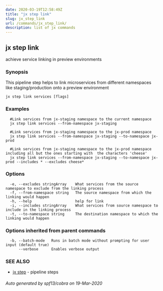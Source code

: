 ```yaml
---
date: 2020-03-19T12:58:49Z
title: "jx step link"
slug: jx_step_link
url: /commands/jx_step_link/
description: list of jx commands
---
```

## jx step link

achieve service linking in preview environments

### Synopsis

This pipeline step helps to link microservices from different namespaces like staging/production onto a preview environment

```
jx step link services [flags]
```

### Examples

```
  #Link services from jx-staging namespace to the current namespace
  jx step link services --from-namespace jx-staging
  
  #Link services from jx-staging namespace to the jx-prod namespace
  jx step link services --from-namespace jx-staging --to-namespace jx-prod
  
  #Link services from jx-staging namespace to the jx-prod namespace including all but the ones starting with  the characters 'cheese'
  jx step link services --from-namespace jx-staging --to-namespace jx-prod --includes * --excludes cheese*
```

### Options

```
  -e, --excludes stringArray    What services from the source namespace to exclude from the linking process
  -f, --from-namespace string   The source namespace from which the linking would happen
  -h, --help                    help for link
  -i, --includes stringArray    What services from source namespace to include in the linking process
  -t, --to-namespace string     The destination namespace to which the linking would happen
```

### Options inherited from parent commands

```
  -b, --batch-mode   Runs in batch mode without prompting for user input (default true)
      --verbose      Enables verbose output
```

### SEE ALSO

* [jx step](/commands/jx_step/)	 - pipeline steps

###### Auto generated by spf13/cobra on 19-Mar-2020
